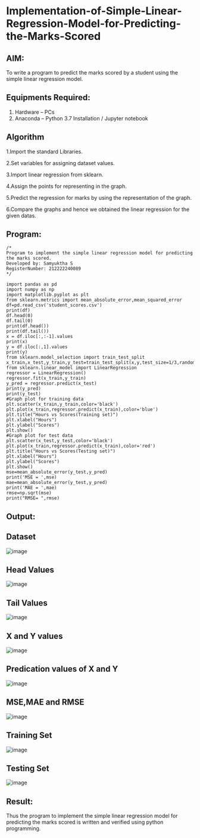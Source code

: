 # Implementation-of-Simple-Linear-Regression-Model-for-Predicting-the-Marks-Scored

## AIM:
To write a program to predict the marks scored by a student using the simple linear regression model.

## Equipments Required:
1. Hardware – PCs
2. Anaconda – Python 3.7 Installation / Jupyter notebook

## Algorithm
1.Import the standard Libraries.

2.Set variables for assigning dataset values.

3.Import linear regression from sklearn.

4.Assign the points for representing in the graph.

5.Predict the regression for marks by using the representation of the graph.

6.Compare the graphs and hence we obtained the linear regression for the given datas.
## Program:
```
/*
Program to implement the simple linear regression model for predicting the marks scored.
Developed by: Samyuktha S
RegisterNumber: 212222240089
*/
```
```
import pandas as pd
import numpy as np
import matplotlib.pyplot as plt
from sklearn.metrics import mean_absolute_error,mean_squared_error
df=pd.read_csv('student_scores.csv')
print(df)
df.head(0)
df.tail(0)
print(df.head())
print(df.tail())
x = df.iloc[:,:-1].values
print(x)
y = df.iloc[:,1].values
print(y)
from sklearn.model_selection import train_test_split
x_train,x_test,y_train,y_test=train_test_split(x,y,test_size=1/3,random_state=0)
from sklearn.linear_model import LinearRegression
regressor = LinearRegression()
regressor.fit(x_train,y_train)
y_pred = regressor.predict(x_test)
print(y_pred)
print(y_test)
#Graph plot for training data
plt.scatter(x_train,y_train,color='black')
plt.plot(x_train,regressor.predict(x_train),color='blue')
plt.title("Hours vs Scores(Training set)")
plt.xlabel("Hours")
plt.ylabel("Scores")
plt.show()
#Graph plot for test data
plt.scatter(x_test,y_test,color='black')
plt.plot(x_train,regressor.predict(x_train),color='red')
plt.title("Hours vs Scores(Testing set)")
plt.xlabel("Hours")
plt.ylabel("Scores")
plt.show()
mse=mean_absolute_error(y_test,y_pred)
print('MSE = ',mse)
mae=mean_absolute_error(y_test,y_pred)
print('MAE = ',mae)
rmse=np.sqrt(mse)
print("RMSE= ",rmse)

```

## Output:

## Dataset

![image](https://github.com/SamyukthaSreenivasan/Implementation-of-Simple-Linear-Regression-Model-for-Predicting-the-Marks-Scored/assets/119475703/a35c9b4a-9cff-4e2b-82e7-998e9d0ad206)

## Head Values

![image](https://github.com/SamyukthaSreenivasan/Implementation-of-Simple-Linear-Regression-Model-for-Predicting-the-Marks-Scored/assets/119475703/1a1b809d-8615-4b4f-bcef-f08dbe353afb)

## Tail Values

![image](https://github.com/SamyukthaSreenivasan/Implementation-of-Simple-Linear-Regression-Model-for-Predicting-the-Marks-Scored/assets/119475703/b4ae5bc2-09a4-4f8f-8d0e-3013c15902a2)

## X and Y values

![image](https://github.com/SamyukthaSreenivasan/Implementation-of-Simple-Linear-Regression-Model-for-Predicting-the-Marks-Scored/assets/119475703/35b54f3c-ee91-4b3b-ae5c-a816f34112a6)

## Predication values of X and Y

![image](https://github.com/SamyukthaSreenivasan/Implementation-of-Simple-Linear-Regression-Model-for-Predicting-the-Marks-Scored/assets/119475703/81bf6a5f-3990-4f28-bf2d-e42dcf1035f4)

## MSE,MAE and RMSE

![image](https://github.com/SamyukthaSreenivasan/Implementation-of-Simple-Linear-Regression-Model-for-Predicting-the-Marks-Scored/assets/119475703/cac82b43-0bcc-4b2a-9127-2b0b6a4ffefb)

## Training Set

![image](https://github.com/SamyukthaSreenivasan/Implementation-of-Simple-Linear-Regression-Model-for-Predicting-the-Marks-Scored/assets/119475703/8992a768-3f7c-4cf6-88f6-ad64e849935b)

## Testing Set

![image](https://github.com/SamyukthaSreenivasan/Implementation-of-Simple-Linear-Regression-Model-for-Predicting-the-Marks-Scored/assets/119475703/54634065-7945-4c7d-8ac9-8080f397a76a)

## Result:
Thus the program to implement the simple linear regression model for predicting the marks scored is written and verified using python programming.
